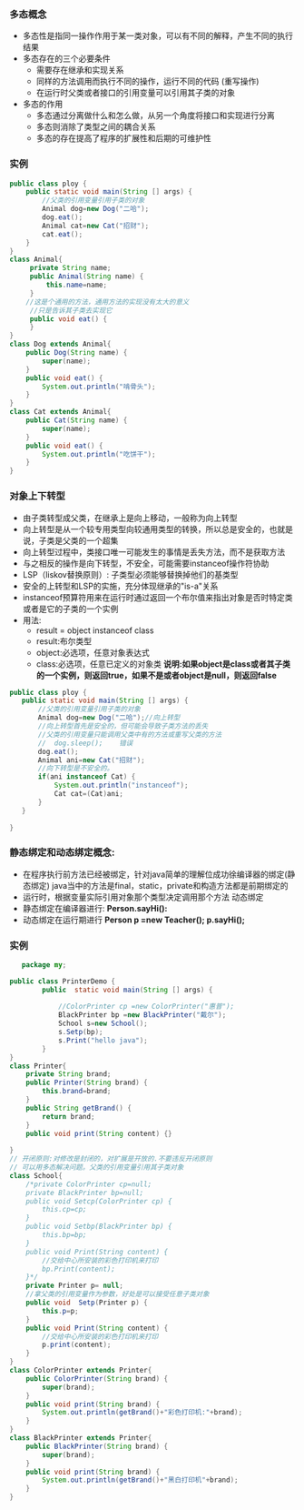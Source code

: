 ### 多态概念
- 多态性是指同一操作作用于某一类对象，可以有不同的解释，产生不同的执行结果
- 多态存在的三个必要条件
  - 需要存在继承和实现关系
  - 同样的方法调用而执行不同的操作，运行不同的代码 (重写操作) 
  - 在运行时父类或者接口的引用变量可以引用其子类的对象
- 多态的作用
  - 多态通过分离做什么和怎么做，从另一个角度将接口和实现进行分离
  - 多态则消除了类型之间的耦合关系
  - 多态的存在提高了程序的扩展性和后期的可维护性
### 实例
```java 
public class ploy {
	public static void main(String [] args) {
		//父类的引用变量引用子类的对象
		Animal dog=new Dog("二哈");
		dog.eat();
		Animal cat=new Cat("招财");
		cat.eat();
	}
}
class Animal{
	 private String name;
	 public Animal(String name) {
		 this.name=name;
	 }
	//这是个通用的方法，通用方法的实现没有太大的意义
	 //只是告诉其子类去实现它
	 public void eat() {
	 }
}
class Dog extends Animal{
	public Dog(String name) {
		super(name);
	}
	public void eat() {
		System.out.println("啃骨头");
	}
}
class Cat extends Animal{
	public Cat(String name) {
		super(name);
	}
	public void eat() {
		System.out.println("吃饼干");
	}
}
```
### 对象上下转型
- 由子类转型成父类，在继承上是向上移动，一般称为向上转型
- 向上转型是从一个较专用类型向较通用类型的转换，所以总是安全的，也就是说，子类是父类的一个超集
- 向上转型过程中，类接口唯一可能发生的事情是丢失方法，而不是获取方法
- 与之相反的操作是向下转型，不安全，可能需要instanceof操作符协助
- LSP（liskov替换原则）: 子类型必须能够替换掉他们的基类型
- 安全的上转型和LSP的实施，充分体现继承的"is-a"关系
- instanceof预算符用来在运行时通过返回一个布尔值来指出对象是否时特定类或者是它的子类的一个实例
- 用法:
   - result = object instanceof class
   - result:布尔类型
   - object:必选项，任意对象表达式
   - class:必选项，任意已定义的对象类
   **说明:如果object是class或者其子类的一个实例，则返回true，如果不是或者object是null，则返回false**
 ```java
 public class ploy {
	public static void main(String [] args) {
		//父类的引用变量引用子类的对象
		Animal dog=new Dog("二哈");//向上转型
		//向上转型首先是安全的，但可能会导致子类方法的丢失
		//父类的引用变量只能调用父类中有的方法或重写父类的方法
		//	dog.sleep();	错误
		dog.eat();
		Animal ani=new Cat("招财");
		//向下转型是不安全的。
		if(ani instanceof Cat) {
			System.out.println("instanceof");
			Cat cat=(Cat)ani;
		}
	} 
	 
}
```
### 静态绑定和动态绑定概念:
  - 在程序执行前方法已经被绑定，针对java简单的理解位成功徐编译器的绑定(静态绑定) java当中的方法是final，static，private和构造方法都是前期绑定的
  - 运行时，根据变量实际引用对象那个类型决定调用那个方法 动态绑定
  - 静态绑定在编译器进行:
   **Person.sayHi():**
  - 动态绑定在运行期进行
   **Person p =new Teacher();
    p.sayHi();**
### 实例
```java 
   package my;

public class PrinterDemo {
		public	static void main(String [] args) {
			
			//ColorPrinter cp =new ColorPrinter("惠普");
			BlackPrinter bp =new BlackPrinter("戴尔");
			School s=new School();
			s.Setp(bp);
			s.Print("hello java");
		}
}
class Printer{
	private String brand;
	public Printer(String brand) {
		this.brand=brand;
	}
	public String getBrand() {
		return brand;
	}
	public void print(String content) {}
	
}
// 开闭原则:对修改是封闭的，对扩展是开放的.不要违反开闭原则
// 可以用多态解决问题。父类的引用变量引用其子类对象
class School{
	/*private ColorPrinter cp=null;
	private BlackPrinter bp=null;
	public void Setcp(ColorPrinter cp) {
		this.cp=cp;
	}
	public void Setbp(BlackPrinter bp) {
		this.bp=bp;
	}
	public void Print(String content) {
		//交给中心所安装的彩色打印机来打印
		bp.Print(content);
	}*/
	private Printer p= null;
	//拿父类的引用变量作为参数，好处是可以接受任意子类对象
	public void  Setp(Printer p) {
		this.p=p;
	}
	public void Print(String content) {
		//交给中心所安装的彩色打印机来打印
		p.print(content);
	}
}
class ColorPrinter extends Printer{
	public ColorPrinter(String brand) {
		super(brand);
	}
	public void print(String brand) {
		System.out.println(getBrand()+"彩色打印机:"+brand);
	}
}
class BlackPrinter extends Printer{
	public BlackPrinter(String brand) {
		super(brand);
	}
	public void print(String brand) {
		System.out.println(getBrand()+"黑白打印机"+brand);
	}
}
```
 

